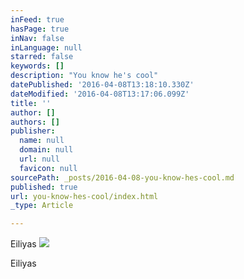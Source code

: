 ```yaml
---
inFeed: true
hasPage: true
inNav: false
inLanguage: null
starred: false
keywords: []
description: "You know he's cool"
datePublished: '2016-04-08T13:18:10.330Z'
dateModified: '2016-04-08T13:17:06.099Z'
title: ''
author: []
authors: []
publisher:
  name: null
  domain: null
  url: null
  favicon: null
sourcePath: _posts/2016-04-08-you-know-hes-cool.md
published: true
url: you-know-hes-cool/index.html
_type: Article

---
```

Eiliyas ![](https://the-grid-user-content.s3-us-west-2.amazonaws.com/c7aee062-ee5f-4dc8-81d6-5840d60fbdfa.jpg)

Eiliyas